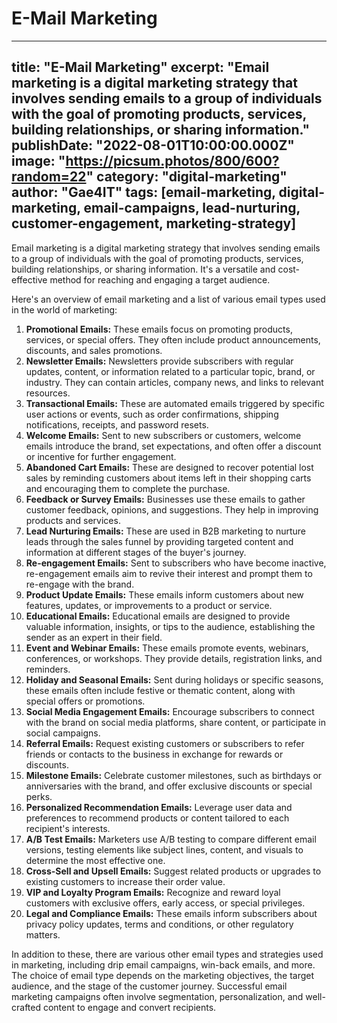 # E-Mail Marketing

---
title: "E-Mail Marketing"
excerpt: "Email marketing is a digital marketing strategy that involves sending emails to a group of individuals with the goal of promoting products, services, building relationships, or sharing information."
publishDate: "2022-08-01T10:00:00.000Z"
image: "https://picsum.photos/800/600?random=22"
category: "digital-marketing"
author: "Gae4IT"
tags: [email-marketing, digital-marketing, email-campaigns, lead-nurturing, customer-engagement, marketing-strategy]
---

Email marketing is a digital marketing strategy that involves sending emails to a group of individuals with the goal of promoting products, services, building relationships, or sharing information. It's a versatile and cost-effective method for reaching and engaging a target audience. 

Here's an overview of email marketing and a list of various email types used in the world of marketing:

1. **Promotional Emails:** These emails focus on promoting products, services, or special offers. They often include product announcements, discounts, and sales promotions.
2. **Newsletter Emails:** Newsletters provide subscribers with regular updates, content, or information related to a particular topic, brand, or industry. They can contain articles, company news, and links to relevant resources.
3. **Transactional Emails:** These are automated emails triggered by specific user actions or events, such as order confirmations, shipping notifications, receipts, and password resets.
4. **Welcome Emails:** Sent to new subscribers or customers, welcome emails introduce the brand, set expectations, and often offer a discount or incentive for further engagement.
5. **Abandoned Cart Emails:** These are designed to recover potential lost sales by reminding customers about items left in their shopping carts and encouraging them to complete the purchase.
6. **Feedback or Survey Emails:** Businesses use these emails to gather customer feedback, opinions, and suggestions. They help in improving products and services.
7. **Lead Nurturing Emails:** These are used in B2B marketing to nurture leads through the sales funnel by providing targeted content and information at different stages of the buyer's journey.
8. **Re-engagement Emails:** Sent to subscribers who have become inactive, re-engagement emails aim to revive their interest and prompt them to re-engage with the brand.
9. **Product Update Emails:** These emails inform customers about new features, updates, or improvements to a product or service.
10. **Educational Emails:** Educational emails are designed to provide valuable information, insights, or tips to the audience, establishing the sender as an expert in their field.
11. **Event and Webinar Emails:** These emails promote events, webinars, conferences, or workshops. They provide details, registration links, and reminders.
12. **Holiday and Seasonal Emails:** Sent during holidays or specific seasons, these emails often include festive or thematic content, along with special offers or promotions.
13. **Social Media Engagement Emails:** Encourage subscribers to connect with the brand on social media platforms, share content, or participate in social campaigns.
14. **Referral Emails:** Request existing customers or subscribers to refer friends or contacts to the business in exchange for rewards or discounts.
15. **Milestone Emails:** Celebrate customer milestones, such as birthdays or anniversaries with the brand, and offer exclusive discounts or special perks.
16. **Personalized Recommendation Emails:** Leverage user data and preferences to recommend products or content tailored to each recipient's interests.
17. **A/B Test Emails:** Marketers use A/B testing to compare different email versions, testing elements like subject lines, content, and visuals to determine the most effective one.
18. **Cross-Sell and Upsell Emails:** Suggest related products or upgrades to existing customers to increase their order value.
19. **VIP and Loyalty Program Emails:** Recognize and reward loyal customers with exclusive offers, early access, or special privileges.
20. **Legal and Compliance Emails:** These emails inform subscribers about privacy policy updates, terms and conditions, or other regulatory matters.

In addition to these, there are various other email types and strategies used in marketing, including drip email campaigns, win-back emails, and more. The choice of email type depends on the marketing objectives, the target audience, and the stage of the customer journey. Successful email marketing campaigns often involve segmentation, personalization, and well-crafted content to engage and convert recipients.